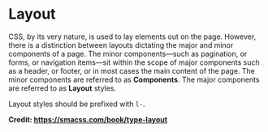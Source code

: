 ﻿# Layout

CSS, by its very nature, is used to lay elements out on the page. However, there is a distinction
between layouts dictating the major and minor components of a page. The minor components—such as
pagination, or forms, or navigation items—sit within the scope of major components such as a header,
or footer, or in most cases the main content of the page. The minor components are referred to as
**Components**. The major components are referred to as **Layout** styles.

Layout styles should be prefixed with `l-`.

**Credit: <https://smacss.com/book/type-layout>**